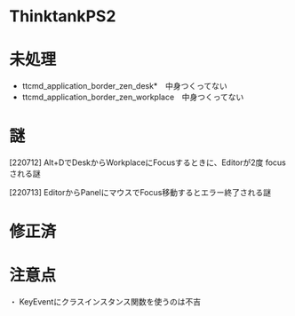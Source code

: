 # ThinktankPS2

# 未処理
- ttcmd_application_border_zen_desk*　中身つくってない
- ttcmd_application_border_zen_workplace　中身つくってない

# 謎
[220712] Alt+DでDeskからWorkplaceにFocusするときに、Editorが2度 focusされる謎

[220713] EditorからPanelにマウスでFocus移動するとエラー終了される謎

# 修正済


# 注意点
・ KeyEventにクラスインスタンス関数を使うのは不吉
